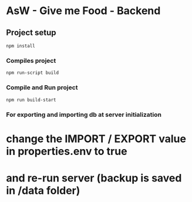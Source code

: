 # AsW - Give me Food - Backend

## Project setup
```
npm install
```

### Compiles project
```
npm run-script build
```

### Compile and Run project
```
npm run build-start
```
### For exporting and importing db at server initialization
# change the IMPORT / EXPORT value in properties.env to true
# and re-run server (backup is saved in /data folder)